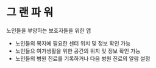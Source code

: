 # 그 랜 파 워
노인들을 부양하는 보호자들을 위한 앱
* 노인들의 복지에 필요한 센터 위치 및 정보 확인 가능
* 노인들으 여가생활을 위한 공간의 위치 및 정보 확인 가능
* 노인들의 병원 진료를 기록하거나 다음 병원 진료의 알람 설정 
